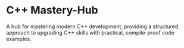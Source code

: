 # C++ Mastery-Hub
A hub for mastering modern C++ development, providing a structured approach to upgrading C++ skills with practical, compile-proof code examples.
